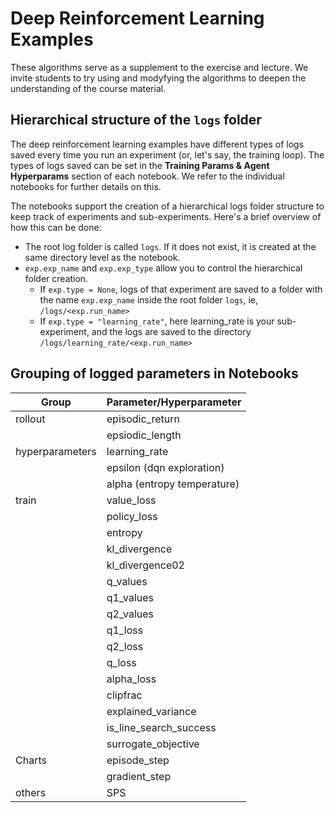# Deep Reinforcement Learning Examples

These algorithms serve as a supplement to the exercise and lecture. We invite students to try using and modyfying the algorithms to deepen the understanding of the course material.

## Hierarchical structure of the `logs` folder
The deep reinforcement learning examples have different types of logs saved every time you run an experiment (or, let's say, the training loop). The types of logs saved can be set in the **Training Params & Agent Hyperparams** section of each notebook. We refer to the individual notebooks for further details on this.

The notebooks support the creation of a hierarchical logs folder structure to keep track of experiments and sub-experiments. Here's a brief overview of how this can be done:
- The root log folder is called `logs`. If it does not exist, it is created at the same directory level as the notebook. 
- `exp.exp_name` and `exp.exp_type` allow you to control the hierarchical folder creation. 
    - If `exp.type = None`, logs of that experiment are saved to a folder with the name `exp.exp_name` inside the root folder `logs`, ie, `/logs/<exp.run_name>`
    - If `exp.type = "learning_rate"`, here learning_rate is your sub-experiment, and the logs are saved to the directory `/logs/learning_rate/<exp.run_name>`
    
## Grouping of logged parameters in Notebooks

| Group           | Parameter/Hyperparameter |
|-----------------|--------------------------|
| rollout         | episodic_return          | 
|                 | epsiodic_length          |
| hyperparameters | learning_rate            |
|                 | epsilon (dqn exploration)|
|                 | alpha (entropy temperature)|
| train           | value_loss               |
|                 | policy_loss              |
|                 | entropy                  |
|                 | kl_divergence            |
|                 | kl_divergence02          |
|                 | q_values                 |
|                 | q1_values                |
|                 | q2_values                |
|                 | q1_loss                  |
|                 | q2_loss                  |
|                 | q_loss                   |
|                 | alpha_loss               |
|                 | clipfrac                 |
|                 | explained_variance       |
|                 | is_line_search_success   |
|                 | surrogate_objective      |
| Charts          | episode_step             |
|                 | gradient_step            |
| others          | SPS                      |